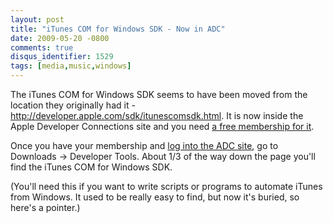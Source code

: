 ```yaml
---
layout: post
title: "iTunes COM for Windows SDK - Now in ADC"
date: 2009-05-20 -0800
comments: true
disqus_identifier: 1529
tags: [media,music,windows]
---
```

The iTunes COM for Windows SDK seems to have been moved from the
location they originally had it -
<http://developer.apple.com/sdk/itunescomsdk.html>. It is now inside the
Apple Developer Connections site and you need [a free membership for
it](http://developer.apple.com/products/membership.html).

Once you have your membership and [log into the ADC
site](https://connect.apple.com/cgi-bin/WebObjects/MemberSite.woa/wa/promo?source=ADCLOG&code=ADCLOG-NEX),
go to Downloads -\> Developer Tools. About 1/3 of the way down the page
you'll find the iTunes COM for Windows SDK.

(You'll need this if you want to write scripts or programs to automate
iTunes from Windows. It used to be really easy to find, but now it's
buried, so here's a pointer.)
